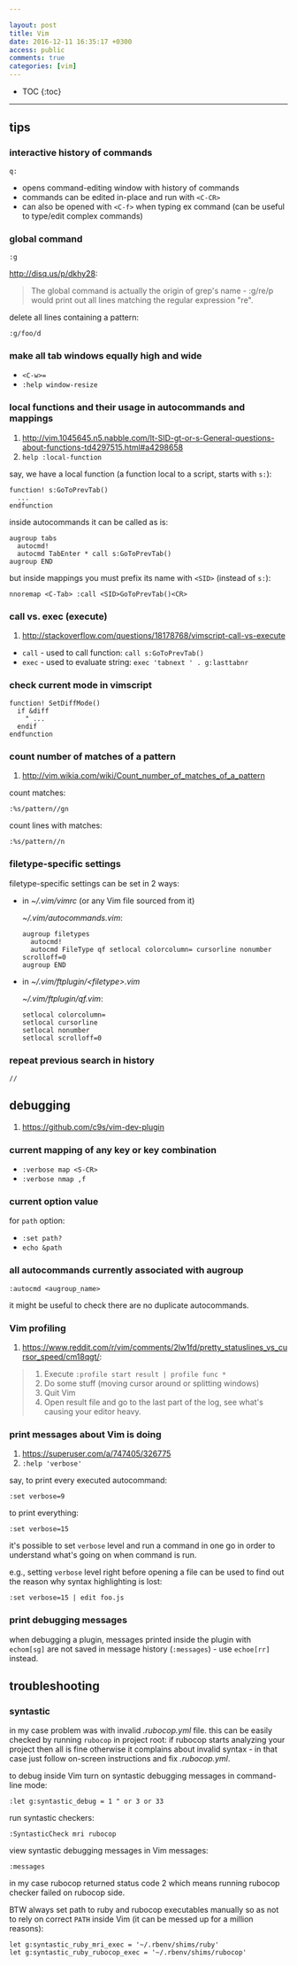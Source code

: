 ```yaml
---

layout: post
title: Vim
date: 2016-12-11 16:35:17 +0300
access: public
comments: true
categories: [vim]
---
```


<!-- more -->

* TOC
{:toc}
<hr>

## tips

### interactive history of commands

`q:`

- opens command-editing window with history of commands
- commands can be edited in-place and run with `<C-CR>`
- can also be opened with `<C-f>` when typing ex command
  (can be useful to type/edit complex commands)

### global command

`:g`

<http://disq.us/p/dkhy28>:

> The global command is actually the origin of grep's name - :g/re/p would
> print out all lines matching the regular expression "re".

delete all lines containing a pattern:

`:g/foo/d`

### make all tab windows equally high and wide

- `<C-w>=`
- `:help window-resize`

### local functions and their usage in autocommands and mappings

1. <http://vim.1045645.n5.nabble.com/lt-SID-gt-or-s-General-questions-about-functions-td4297515.html#a4298658>
2. `help :local-function`

say, we have a local function (a function local to a script, starts with `s:`):

```vim
function! s:GoToPrevTab()
  ...
endfunction
```

inside autocommands it can be called as is:

```vim
augroup tabs
  autocmd!
  autocmd TabEnter * call s:GoToPrevTab()
augroup END
```

but inside mappings you must prefix its name with `<SID>` (instead of `s:`):

```vim
nnoremap <C-Tab> :call <SID>GoToPrevTab()<CR>
```

### call vs. exec (execute)

1. <http://stackoverflow.com/questions/18178768/vimscript-call-vs-execute>

- `call` - used to call function: `call s:GoToPrevTab()`
- `exec` - used to evaluate string: `exec 'tabnext ' . g:lasttabnr`

### check current mode in vimscript

```vim
function! SetDiffMode()
  if &diff
    " ...
  endif
endfunction
```

### count number of matches of a pattern

1. <http://vim.wikia.com/wiki/Count_number_of_matches_of_a_pattern>

count matches:

```vim
:%s/pattern//gn
```

count lines with matches:

```vim
:%s/pattern//n
```

### filetype-specific settings

filetype-specific settings can be set in 2 ways:

- in _~/.vim/vimrc_ (or any Vim file sourced from it)

  _~/.vim/autocommands.vim_:

  ```vim
  augroup filetypes
    autocmd!
    autocmd FileType qf setlocal colorcolumn= cursorline nonumber scrolloff=0
  augroup END
  ```

- in _~/.vim/ftplugin/\<filetype>.vim_

  _~/.vim/ftplugin/qf.vim_:

  ```vim
  setlocal colorcolumn=
  setlocal cursorline
  setlocal nonumber
  setlocal scrolloff=0
  ```

### repeat previous search in history

```vim
//
```

## debugging

1. <https://github.com/c9s/vim-dev-plugin>

### current mapping of any key or key combination

- `:verbose map <S-CR>`
- `:verbose nmap ,f`

### current option value

for `path` option:

- `:set path?`
- `echo &path`

### all autocommands currently associated with augroup

```vim
:autocmd <augroup_name>
```

it might be useful to check there are no duplicate autocommands.

### Vim profiling

1. <https://www.reddit.com/r/vim/comments/2lw1fd/pretty_statuslines_vs_cursor_speed/cm18qgt/>:

> 1. Execute `:profile start result | profile func *`
> 2. Do some stuff (moving cursor around or splitting windows)
> 3. Quit Vim
> 4. Open result file and go to the last part of the log, see what's causing your editor heavy.

### print messages about Vim is doing

1. <https://superuser.com/a/747405/326775>
2. `:help 'verbose'`

say, to print every executed autocommand:

```vim
:set verbose=9
```

to print everything:

```vim
:set verbose=15
```

it's possible to set `verbose` level and run a command in one
go in order to understand what's going on when command is run.

e.g., setting `verbose` level right before opening a file can
be used to find out the reason why syntax highlighting is lost:

```vim
:set verbose=15 | edit foo.js
```

### print debugging messages

when debugging a plugin, messages printed inside the plugin with
`echom[sg]` are not saved in message history (`:messages`) - use
`echoe[rr]` instead.

## troubleshooting

### syntastic

in my case problem was with invalid _.rubocop.yml_ file. this can be easily
checked by running `rubocop` in project root: if rubocop starts analyzing your
project then all is fine otherwise it complains about invalid syntax -
in that case just follow on-screen instructions and fix _.rubocop.yml_.

to debug inside Vim turn on syntastic debugging messages in command-line mode:

```vim
:let g:syntastic_debug = 1 " or 3 or 33
```

run syntastic checkers:

```vim
:SyntasticCheck mri rubocop
```

view syntastic debugging messages in Vim messages:

```vim
:messages
```

in my case rubocop returned status code 2 which means running rubocop checker
failed on rubocop side.

BTW always set path to ruby and rubocop executables manually so as not to
rely on correct `PATH` inside Vim (it can be messed up for a million reasons):

```vim
let g:syntastic_ruby_mri_exec = '~/.rbenv/shims/ruby'
let g:syntastic_ruby_rubocop_exec = '~/.rbenv/shims/rubocop'
```
